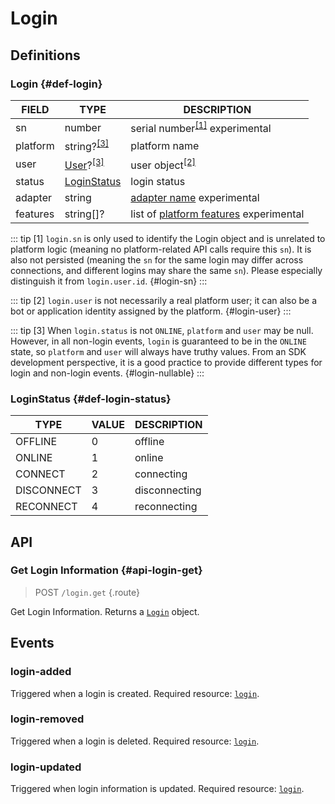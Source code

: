 # Login

## Definitions

### Login {#def-login}

| FIELD | TYPE | DESCRIPTION |
| --- | --- | --- |
| sn | number | serial number<sup>[[1]](#login-sn)</sup> <badge type="warning">experimental</badge> |
| platform | string?<sup>[[3]](#login-nullable)</sup> | platform name |
| user | [User](./user.md)?<sup>[[3]](#login-nullable)</sup> | user object<sup>[[2]](#login-user)</sup> |
| status | [LoginStatus](#def-login-status) | login status |
| adapter | string | [adapter name](../advanced/internal.md#platform-adapter) <badge type="warning">experimental</badge> |
| features | string[]? | list of [platform features](../protocol/api.md#platform-features) <badge type="warning">experimental</badge> |

::: tip
[1] `login.sn` is only used to identify the Login object and is unrelated to platform logic (meaning no platform-related API calls require this `sn`). It is also not persisted (meaning the `sn` for the same login may differ across connections, and different logins may share the same `sn`). Please especially distinguish it from `login.user.id`. {#login-sn}
:::

::: tip
[2] `login.user` is not necessarily a real platform user; it can also be a bot or application identity assigned by the platform. {#login-user}
:::

::: tip
[3] When `login.status` is not `ONLINE`, `platform` and `user` may be null. However, in all non-login events, `login` is guaranteed to be in the `ONLINE` state, so `platform` and `user` will always have truthy values. From an SDK development perspective, it is a good practice to provide different types for login and non-login events. {#login-nullable}
:::

### LoginStatus {#def-login-status}

| TYPE | VALUE | DESCRIPTION |
| --- | --- | --- |
| OFFLINE | 0 | offline |
| ONLINE | 1 | online |
| CONNECT | 2 | connecting |
| DISCONNECT | 3 | disconnecting |
| RECONNECT | 4 | reconnecting |

## API

### Get Login Information {#api-login-get}

> <badge>POST</badge> `/login.get` {.route}

Get Login Information. Returns a [`Login`](#def-login) object.

## Events

### login-added

Triggered when a login is created. Required resource: [`login`](#def-login).

### login-removed

Triggered when a login is deleted. Required resource: [`login`](#def-login).

### login-updated

Triggered when login information is updated. Required resource: [`login`](#def-login).
